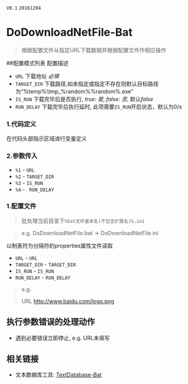 `V0.1` `20161204`
# DoDownloadNetFile-Bat
> 根据配置文件从指定URL下载数据并根据配置文件作相应操作

##配置模式列表
配置描述

- `URL` 下载地址 *必填*
- `TARGET_DIR` 下载路径,如未指定或指定不存在则默认目标路径为"%temp%\tmp_%random%%random%.exe"
- `IS_RUN` 下载完毕后是否执行, *true: 是*, *false: 否*, 默认*false*
- `RUN_DELAY` 下载完毕后执行延时, 此项需要`IS_RUN`开启状态，默认为0/s

### 1.代码定义
在代码头部指示区域进行变量定义

### 2.参数传入
- `%1` - `URL`
- `%2` - `TARGET_DIR`
- `%3` - `IS_RUN`
- `%4` - ` RUN_DELAY`

### 1.配置文件

> 批处理当前目录下`%bat文件基本名(不包含扩展名)%.ini`

> e.g. DoDownloadNetFile.bat -> DoDownloadNetFile.ini

以制表符为分隔符的properties属性文件读取

- `URL` - `URL`
- `TARGET_DIR` - `TARGET_DIR`
- `IS_RUN` - `IS_RUN`
- `RUN_DELAY` - `RUN_DELAY`

> e.g.

> URL	http://www.baidu.com/logo.png

## 执行参数错误的处理动作
- 遇到必要错误立即停止, e.g. URL未填写

## 相关链接
- 文本数据库工具: [TextDatabase-Bat](https://github.com/imfms/TextDatabase-Bat)
